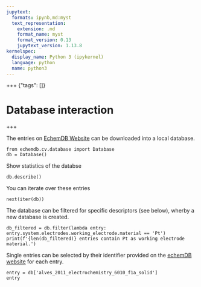 ```yaml
---
jupytext:
  formats: ipynb,md:myst
  text_representation:
    extension: .md
    format_name: myst
    format_version: 0.13
    jupytext_version: 1.13.8
kernelspec:
  display_name: Python 3 (ipykernel)
  language: python
  name: python3
---
```


+++ {"tags": []}

# Database interaction

+++

The entries on [EchemDB Website](https://echemdb.github.io/website) can be downloaded into a local database.

```{code-cell} ipython3
from echemdb.cv.database import Database
db = Database()
```

Show statistics of the databse

```{code-cell} ipython3
db.describe()
```

You can iterate over these entries

```{code-cell} ipython3
next(iter(db))
```

The database can be filtered for specific descriptors (see below), 
wherby a new database is created.

```{code-cell} ipython3
db_filtered = db.filter(lambda entry: entry.system.electrodes.working_electrode.material == 'Pt')
print(f'{len(db_filtered)} entries contain Pt as working electrode material.')
```

Single entries can be selected by their identifier provided on the [echemDB website](https://echemdb.github.io/website) for each entry.

```{code-cell} ipython3
entry = db['alves_2011_electrochemistry_6010_f1a_solid']
entry
```

